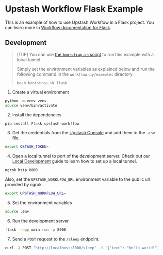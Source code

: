 # Upstash Workflow Flask Example

This is an example of how to use Upstash Workflow in a Flask project. You can learn more in [Workflow documentation for Flask](https://upstash.com/docs/workflow/quickstarts/flask).

## Development

> \[!TIP]
> You can use [the `bootstrap.sh` script](https://github.com/upstash/workflow-py/tree/master/examples) to run this example with a local tunnel.
>
> Simply set the environment variables as explained below and run the following command in the `workflow-py/examples` directory:
>
> ```
> bash bootstrap.sh flask
> ```

1. Create a virtual environment

```sh
python -m venv venv
source venv/bin/activate
```

2. Install the dependencies

```bash
pip install Flask upstash-workflow
```

3. Get the credentials from the [Upstash Console](https://console.upstash.com/qstash) and add them to the `.env` file.

```bash
export QSTASH_TOKEN=
```

4. Open a local tunnel to port of the development server. Check out our [Local Development](https://upstash.com/docs/workflow/howto/local-development) guide to learn how to set up a local tunnel.

```bash
ngrok http 8000
```

Also, set the `UPSTASH_WORKLFOW_URL` environment variable to the public url provided by ngrok.

```bash
export UPSTASH_WORKFLOW_URL=
```

5. Set the environment variables

```bash
source .env
```

6. Run the development server

```bash
flask --app main run -p 8000
```

7. Send a `POST` request to the `/sleep` endpoint.

```bash
curl -X POST "http://localhost:8000/sleep" -d '{"text": "hello world!"}'
```
